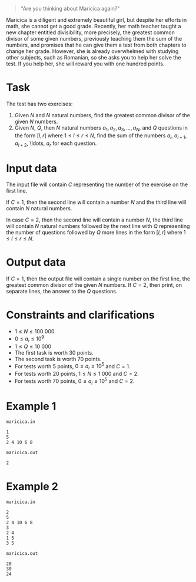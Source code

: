 > "Are you thinking about Maricica again?"

Maricica is a diligent and extremely beautiful girl, but despite her efforts in math, she cannot get a good grade. Recently, her math teacher taught a new chapter entitled divisibility, more precisely, the greatest common divisor of some given numbers, previously teaching them the sum of the numbers, and promises that he can give them a test from both chapters to change her grade. However, she is already overwhelmed with studying other subjects, such as Romanian, so she asks you to help her solve the test. If you help her, she will reward you with one hundred points.

# Task
The test has two exercises:
1. Given $N$ and $N$ natural numbers, find the greatest common divisor of the given $N$ numbers.
2. Given $N$, $Q$, then $N$ natural numbers $a_1, a_2, a_3, \ldots, a_N$, and $Q$ questions in the form $[l, r]$ where $1 \le l \le r \le N$, find the sum of the numbers $a_l$, $a_{l+1}$, $a_{l+2}$, \ldots, $a_r$ for each question.

# Input data
The input file will contain $C$ representing the number of the exercise on the first line.

If $C = 1$, then the second line will contain a number $N$ and the third line will contain $N$ natural numbers.

In case $C = 2$, then the second line will contain a number $N$, the third line will contain $N$ natural numbers followed by the next line with $Q$ representing the number of questions followed by $Q$ more lines in the form $[l,r]$ where $1 \le l \le r \le N$.

# Output data
If $C = 1$, then the output file will contain a single number on the first line, the greatest common divisor of the given $N$ numbers. If $C = 2$, then print, on separate lines, the answer to the $Q$ questions.

# Constraints and clarifications
- $1 \le N \le 100\ 000$
- $0 \le a_i \le 10^9$
- $1 \le Q \le 10\ 000$
- The first task is worth $30$ points.
- The second task is worth $70$ points.
- For tests worth $5$ points, $0 \le a_i \le 10^5$ and $C = 1$.
- For tests worth $20$ points, $1 \le N \le 1\ 000$ and $C = 2$.
- For tests worth $70$ points, $0 \le a_i \le 10^5$ and $C = 2$.

# Example 1
`maricica.in`
```
1
5
2 4 10 6 8
```
`maricica.out`
```
2
```

# Example 2
`maricica.in`
```
2
5
2 4 10 6 8
3
2 4
1 5
3 5
```
`maricica.out`
```
20
30
24
```
